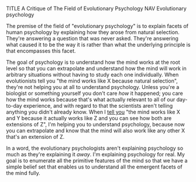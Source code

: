 TITLE A Critique of The Field of Evolutionary Psychology
NAV Evolutionary psychology

The premise of the field of "evolutionary psychology" is to explain facets of human psychology by explaining how they arose from natural selection. They're answering a question that was never asked. They're answering what caused it to be the way it is rather than what the underlying principle is that encompasses this facet.

The goal of psychology is to understand how the mind works at the root level so that you can extrapolate and understand how the mind will work in arbitrary situations without having to study each one individually. When evolutionists tell you "the mind works like X because natural selection", they're not helping you at all to understand psychology. Unless you're a biologist or something yourself you don't care *how* it happened; you care how the mind works because that's what actually relevant to all of our day-to-day experience, and with regard to that the scientists aren't telling anything you didn't already know. When I [tell you](/protagonism/emotions) "the mind works like X and Y because it actually works like Z and you can see how both are extensions of Z"<!--"X and Y are the same psychological effect because they both stem from Z"-->, I'm helping you to understand psychology, because now you can extrapolate and know that the mind will also work like any other X that's an extension of Z.

In a word, the evolutionary psychologists aren't explaining psychology so much as they're explaining it *away*. I'm explaining psychology for real. My goal is to enumerate all the primitive features of the mind so that we have a simple belief set that enables us to understand all the emergent facets of the mind fully.
